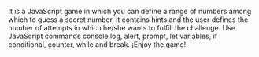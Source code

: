 It is a JavaScript game in which you can define a range of numbers among which to guess a secret number, it contains hints and the user defines the number of attempts in which he/she wants to fulfill the challenge.
Use JavaScript commands console.log, alert, prompt, let variables, if conditional, counter, while and break.
¡Enjoy the game!